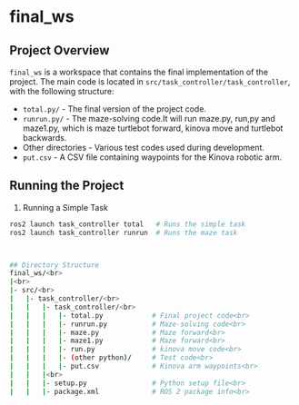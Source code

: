 # final_ws

## Project Overview
`final_ws` is a workspace that contains the final implementation of the project. The main code is located in `src/task_controller/task_controller`, with the following structure:

- `total.py/` - The final version of the project code.
- `runrun.py/` - The maze-solving code.It will run maze.py, run,py and maze1.py, which is maze turtlebot forward, kinova move and turtlebot backwards.
- Other directories - Various test codes used during development.
- `put.csv` - A CSV file containing waypoints for the Kinova robotic arm.



## Running the Project

1. Running a Simple Task
```bash
ros2 launch task_controller total   # Runs the simple task
ros2 launch task_controller runrun  # Runs the maze task



## Directory Structure
final_ws/<br>
|<br>
|- src/<br>
|   |- task_controller/<br>
|   |   |- task_controller/<br>
|   |   |   |- total.py            # Final project code<br>
|   |   |   |- runrun.py           # Maze-solving code<br>
|   |   |   |- maze.py             # Maze forward<br>
|   |   |   |- maze1.py            # Maze forward<br>
|   |   |   |- run.py              # kinova move code<br>
|   |   |   |- (other python)/     # Test code<br>
|   |   |   |- put.csv             # Kinova arm waypoints<br>
|   |   |<br>
|   |   |- setup.py                # Python setup file<br>
|   |   |- package.xml             # ROS 2 package info<br>

